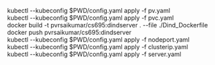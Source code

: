 kubectl --kubeconfig $PWD/config.yaml apply -f pv.yaml  
kubectl --kubeconfig $PWD/config.yaml apply -f pvc.yaml  
docker build -t pvrsaikumar/cs695:dindserver . --file ./Dind_Dockerfile  
docker push pvrsaikumar/cs695:dindserver  
kubectl --kubeconfig $PWD/config.yaml apply -f nodeport.yaml  
kubectl --kubeconfig $PWD/config.yaml apply -f clusterip.yaml  
kubectl --kubeconfig $PWD/config.yaml apply -f server.yaml  
